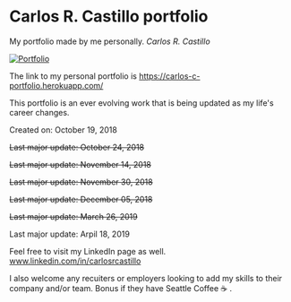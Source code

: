 # Carlos R. Castillo portfolio
My portfolio made by me personally.  *Carlos R. Castillo*

[![Portfolio](https://img.shields.io/badge/Resume-PDF-brightgreen.svg)](https://carlos-c-portfolio.herokuapp.com/)

The link to my personal portfolio is https://carlos-c-portfolio.herokuapp.com/

This portfolio is an ever evolving work that is being updated as my life's career changes.

Created on: October 19, 2018

~~Last major update: October 24, 2018~~

~~Last major update: November 14, 2018~~

~~Last major update: November 30, 2018~~

~~Last major update: December 05, 2018~~

~~Last major update: March 26, 2019~~

Last major update: Arpil 18, 2019

Feel free to visit my LinkedIn page as well.
www.linkedin.com/in/carlosrcastillo




I also welcome any recuiters or employers looking to add my skills to their company and/or team.
Bonus if they have Seattle Coffee :coffee: .
